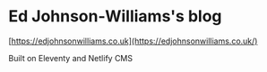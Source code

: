 # Ed Johnson-Williams's blog

[https://edjohnsonwilliams.co.uk](https://edjohnsonwilliams.co.uk/)

Built on Eleventy and Netlify CMS
